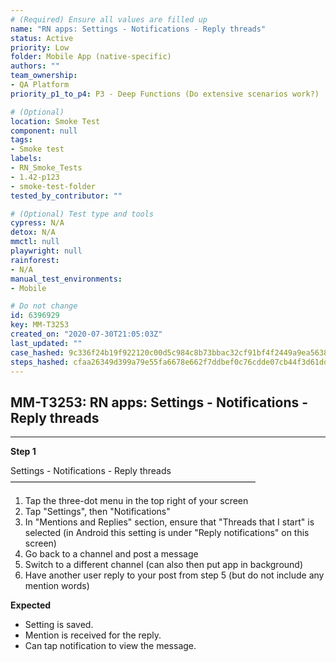 ```yaml
---
# (Required) Ensure all values are filled up
name: "RN apps: Settings - Notifications - Reply threads"
status: Active
priority: Low
folder: Mobile App (native-specific)
authors: ""
team_ownership: 
- QA Platform
priority_p1_to_p4: P3 - Deep Functions (Do extensive scenarios work?)

# (Optional)
location: Smoke Test
component: null
tags: 
- Smoke test
labels: 
- RN_Smoke_Tests
- 1.42-p123
- smoke-test-folder
tested_by_contributor: ""

# (Optional) Test type and tools
cypress: N/A
detox: N/A
mmctl: null
playwright: null
rainforest: 
- N/A
manual_test_environments: 
- Mobile

# Do not change
id: 6396929
key: MM-T3253
created_on: "2020-07-30T21:05:03Z"
last_updated: ""
case_hashed: 9c336f24b19f922120c00d5c984c8b73bbac32cf91bf4f2449a9ea56384719a70133fd5a5fd78e57b080cba9e4c6d1cd
steps_hashed: cfaa26349d399a79e55fa6678e662f7ddbef0c76cdde07cb44f3d61ddd6f8ef1092ecfa609fe6507cf16dcbdd1fa0577
---
```


<!-- (Auto-generated) Based on frontmatter's "key" and "name" -->

## MM-T3253: RN apps: Settings - Notifications - Reply threads

---

**Step 1**

Settings - Notifications - Reply threads\
————————————————————————————

1. Tap the three-dot menu in the top right of your screen
2. Tap "Settings", then "Notifications"
3. In "Mentions and Replies" section, ensure that "Threads that I start" is selected (in Android this setting is under "Reply notifications" on this screen)
4. Go back to a channel and post a message
5. Switch to a different channel (can also then put app in background)
6. Have another user reply to your post from step 5 (but do not include any mention words)

**Expected**

- Setting is saved.
- Mention is received for the reply.
- Can tap notification to view the message.
